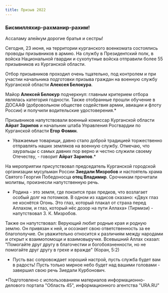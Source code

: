 ```yaml
---
title: Призыв 2022
---
```


### Бисмилляхир-рахманир-рахим!

Ассаламу алейкум дорогие братья и сестры!

Сегодня, 23 июня, на территории курганского военкомата состоялись проводы призывников в армию. На службу в Президентский полк, в войска Национальной гвардии и сухопутные 
войска отправили более 55 призывников из Курганской области.

Отбор призывников проходил очень тщательно, под контролем и при участии начальника подготовки призыва граждан на военную службу Курганской области **Алексея Белокура**.

Майор **Алексей Белокур** подчеркнул: главным критерием отбора являлась категория годности. Также отобранные прошли обучение в ДОСААФ (добровольном обществе содействия
армии, авиации и флоту России) и получили водительские удостоверения.*

Призывников напутствовали военный комиссар Курганской области **Айрат Зарипов** и начальник штаба Управления Росгвардии по Курганской области **Егор Фомин**.

- Уважаемые товарищи, давно стало доброй традицией торжественно отправлять наших земляков на военную службу. Отмечаю, что зауральцы с самых давних пор верно и честно 
служили своему Отечеству, - говорит **Айрат Зарипов**.*

На мероприятии присутствовал председатель Курганской городской организации мусульман России **Зиедали Мизробов** и настоятель храма Святого Георгия Победоносца 
**отец Владимир**. Срочникам прочитали молитвы, произнесли напутственную речь. 

- Родина - это земля, где покоится прах предков, что возлагает особый долг на потомков. В одном из хадисов сказано: «Двух глаз не коснётся Огонь. Это глаз, который 
плакал от страха перед Аллахом, и глаз, который нёс дозор на пути Аллаха» (Тирмизи) - напутствовал З. К. Мизробов.


Также он напутствовал: Верующий любит родные края и родную землю. Он привязан к ней, и осознает свою ответственность за ее благополучие. Он уважительно относится к 
различиям между народами и открыт к взаимопомощи и взаимовыручке. Всевышний Аллах сказал: "Помогайте друг другу в благочестии и богобоязненности, но не помогайте друг 
другу в грехе и вражде" (Коран, 5:2)

- Пусть вас сопровождает хороший настрой, пусть служба будет вам в радость! Пусть только мирное небо будет над вашими головами - завершил свою речь Зиедали Курбонович.

*Подготовлено с использованием материалов информационно-делового портала "Область 45", информационного агентства "URA.RU"
